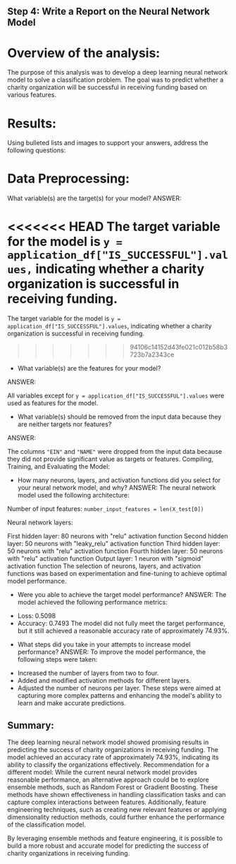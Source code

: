 ## Step 4: Write a Report on the Neural Network Model

# Overview of the analysis:

The purpose of this analysis was to develop a deep learning neural network model to solve a classification problem. The goal was to predict whether a charity organization will be successful in receiving funding based on various features.

# Results:
Using bulleted lists and images to support your answers, address the following questions:

# Data Preprocessing:
What variable(s) are the target(s) for your model?
ANSWER:

<<<<<<< HEAD
The target variable for the model is `y = application_df["IS_SUCCESSFUL"].values,` indicating whether a charity organization is successful in receiving funding.
=======
The target variable for the model is `y = application_df["IS_SUCCESSFUL"].values`, indicating whether a charity organization is successful in receiving funding.
>>>>>>> 94106c14152d43fe021c012b58b3723b7a2343ce

- What variable(s) are the features for your model?

ANSWER:

All variables except for `y = application_df["IS_SUCCESSFUL"].values` were used as features for the model.

- What variable(s) should be removed from the input data because they are neither targets nor features?

ANSWER:

The columns `"EIN"` and `"NAME"` were dropped from the input data because they did not provide significant value as targets or features.
Compiling, Training, and Evaluating the Model:
- How many neurons, layers, and activation functions did you select for your neural network model, and why?
ANSWER:
The neural network model used the following architecture:

Number of input features: `number_input_features = len(X_test[0])`

Neural network layers:

First hidden layer: 80 neurons with "relu" activation function
Second hidden layer: 50 neurons with "leaky_relu" activation function
Third hidden layer: 50 neurons with "relu" activation function
Fourth hidden layer: 50 neurons with "relu" activation function
Output layer: 1 neuron with "sigmoid" activation function
The selection of neurons, layers, and activation functions was based on experimentation and fine-tuning to achieve optimal model performance.

- Were you able to achieve the target model performance?
ANSWER:
The model achieved the following performance metrics:

* Loss: 0.5098
* Accuracy: 0.7493
The model did not fully meet the target performance, but it still achieved a reasonable accuracy rate of approximately 74.93%.

- What steps did you take in your attempts to increase model performance?
ANSWER:
To improve the model performance, the following steps were taken:

* Increased the number of layers from two to four.
* Added and modified activation methods for different layers.
* Adjusted the number of neurons per layer.
These steps were aimed at capturing more complex patterns and enhancing the model's ability to learn and make accurate predictions.

## Summary:
The deep learning neural network model showed promising results in predicting the success of charity organizations in receiving funding. The model achieved an accuracy rate of approximately 74.93%, indicating its ability to classify the organizations effectively.
Recommendation for a different model:
While the current neural network model provides reasonable performance, an alternative approach could be to explore ensemble methods, such as Random Forest or Gradient Boosting. These methods have shown effectiveness in handling classification tasks and can capture complex interactions between features. Additionally, feature engineering techniques, such as creating new relevant features or applying dimensionality reduction methods, could further enhance the performance of the classification model.

By leveraging ensemble methods and feature engineering, it is possible to build a more robust and accurate model for predicting the success of charity organizations in receiving funding.

